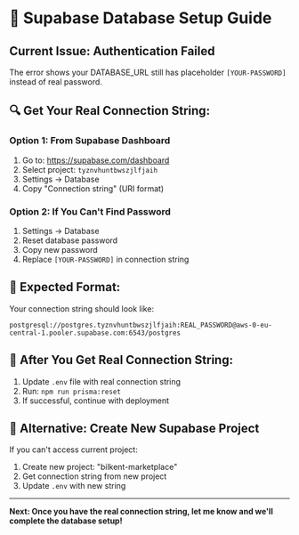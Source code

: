 # 🔧 Supabase Database Setup Guide

## Current Issue: Authentication Failed

The error shows your DATABASE_URL still has placeholder `[YOUR-PASSWORD]` instead of real password.

## 🔍 Get Your Real Connection String:

### Option 1: From Supabase Dashboard
1. Go to: https://supabase.com/dashboard
2. Select project: `tyznvhuntbwszjlfjaih`
3. Settings → Database
4. Copy "Connection string" (URI format)

### Option 2: If You Can't Find Password
1. Settings → Database
2. Reset database password
3. Copy new password
4. Replace `[YOUR-PASSWORD]` in connection string

## 📝 Expected Format:

Your connection string should look like:
```
postgresql://postgres.tyznvhuntbwszjlfjaih:REAL_PASSWORD@aws-0-eu-central-1.pooler.supabase.com:6543/postgres
```

## 🚀 After You Get Real Connection String:

1. Update `.env` file with real connection string
2. Run: `npm run prisma:reset`
3. If successful, continue with deployment

## 🔧 Alternative: Create New Supabase Project

If you can't access current project:
1. Create new project: "bilkent-marketplace"
2. Get connection string from new project
3. Update `.env` with new string

---

**Next: Once you have the real connection string, let me know and we'll complete the database setup!**
